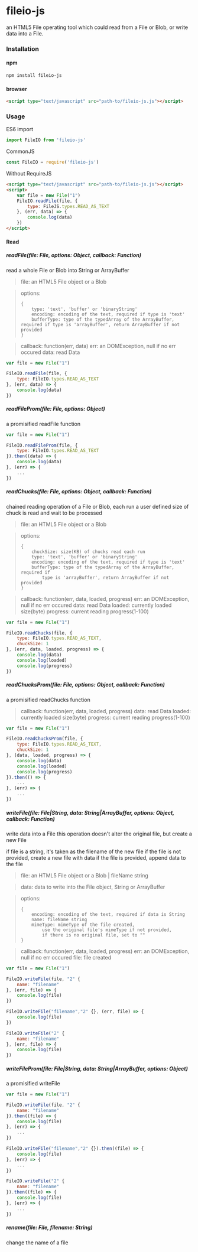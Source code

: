 # fileio-js

an HTML5 File operating tool which could read from a File or Blob, or write data into a File.

### Installation

#### npm
```sh
npm install fileio-js
```

#### browser
```html
<script type="text/javascript" src="path-to/fileio-js.js"></script>
```

### Usage

ES6 import
```js
import FileIO from 'fileio-js'
```
CommonJS
```js
const FileIO = require('fileio-js') 
```

Without RequireJS
```html
<script type="text/javascript" src="path-to/fileio-js.js"></script>
<script>
    var file = new File("1")
    FileIO.readFile(file, {
        type: FileJS.types.READ_AS_TEXT
    }, (err, data) => {
        console.log(data)
    })
</script>
```

#### Read

##### readFile(file: File, options: Object, callback: Function)

read a whole File or Blob into String or ArrayBuffer

> file: an HTML5 File object or a Blob

>
> options:
>```
> {
>     type: 'text', 'buffer' or 'binaryString'
>     encoding: encoding of the text, required if type is 'text'
>     bufferType: type of the typedArray of the ArrayBuffer, required if type is 'arrayBuffer', return ArrayBuffer if not provided
> }
>```

> callback: function(err, data)
>  err: an DOMException, null if no err occured
>  data: read Data
```js
var file = new File("1")

FileIO.readFile(file, {
    type: FileIO.types.READ_AS_TEXT
}, (err, data) => {
    console.log(data)
})
```

##### readFileProm(file: File, options: Object)

a promisified readFile function

```js
var file = new File("1")

FileIO.readFileProm(file, {
    type: FileIO.types.READ_AS_TEXT
}).then((data) => {
    console.log(data)
}, (err) => {
    ...
})
```

##### readChucks(file: File, options: Object, callback: Function)

chained reading operation of a File or Blob, each run a user defined size of chuck is read and wait to be processed

> file: an HTML5 File object or a Blob

> options:
>```
> {
>     chuckSize: size(KB) of chucks read each run
>     type: 'text', 'buffer' or 'binaryString'
>     encoding: encoding of the text, required if type is 'text'
>     bufferType: type of the typedArray of the ArrayBuffer, required if
>         type is 'arrayBuffer', return ArrayBuffer if not provided
> }
>```

> callback: function(err, data, loaded, progress)
>  err: an DOMException, null if no err occured
>  data: read Data
>  loaded: currently loaded size(byte)
>  progress: current reading progress(1-100)

```js
var file = new File("1")

FileIO.readChucks(file, {
    type: FileIO.types.READ_AS_TEXT,
    chuckSize: 1
}, (err, data, loaded, progress) => {
    console.log(data)
    console.log(loaded)
    console.log(progress)
})
```

##### readChucksProm(file: File, options: Object, callback: Function)

a promisified readChucks function

> callback: function(err, data, loaded, progress)
>  data: read Data
>  loaded: currently loaded size(byte)
>  progress: current reading progress(1-100)

```js
var file = new File("1")

FileIO.readChucksProm(file, {
    type: FileIO.types.READ_AS_TEXT,
    chuckSize: 1
}, (data, loaded, progress) => {
    console.log(data)
    console.log(loaded)
    console.log(progress)
}).then(() => {
    ...
}, (err) => {
    ...
})
```

##### writeFile(file: File|String, data: String|ArrayBuffer, options: Object, callback: Function)

write data into a File
this operation doesn't alter the original file, but create a new File

if file is a string, it's taken as the filename of the new file
if the file is not provided, create a new file with data
if the file is provided, append data to the file

> file: an HTML5 File object or a Blob | fileName string

> data: data to write into the File object, String or ArrayBuffer

> options:
>```
> {
>     encoding: encoding of the text, required if data is String
>     name: fileName string
>     mimeType: mimeType of the file created, 
>         use the original file's mimeType if not provided,
>         if there is no original file, set to ""
> }
>```

> callback: function(err, data, loaded, progress)
>  err: an DOMException, null if no err occured
>  file: file created

```js
var file = new File("1")

FileIO.writeFile(file, "2" {
    name: "filename"
}, (err, file) => {
    console.log(file)
})

FileIO.writeFile("filename","2" {}, (err, file) => {
    console.log(file)
})

FileIO.writeFile("2" {
    name: "filename"
}, (err, file) => {
    console.log(file)
})
```

##### writeFileProm(file: File|String, data: String|ArrayBuffer, options: Object)

a promisified writeFile

```js
var file = new File("1")

FileIO.writeFile(file, "2" {
    name: "filename"
}).then((file) => {
    console.log(file)
}, (err) => {
    ...
})

FileIO.writeFile("filename","2" {}).then((file) => {
    console.log(file)
}, (err) => {
    ...
})

FileIO.writeFile("2" {
    name: "filename"
}).then((file) => {
    console.log(file)
}, (err) => {
    ...
})
```

##### rename(file: File, filename: String)

change the name of a file